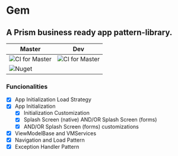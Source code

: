 # Gem

## A Prism business ready app pattern-library.



| Master  | Dev |
| ------------- | ------------- |
| ![CI for Master](https://elysiumlabs.visualstudio.com/Gem/_apis/build/status/Gem-CI?branchName=master)  | ![CI for Master](https://elysiumlabs.visualstudio.com/Gem/_apis/build/status/Gem-CI?branchName=dev)  |
| ![Nuget](https://img.shields.io/nuget/dt/Elysium.Prism.Gem) |  |

### Funcionalities
- [x] App Initialization Load Strategy
- [x] App Initialization
  - [x] Initialization Customization
  - [x] Splash Screen (native) AND/OR Splash Screen (forms)
  - [x] AND/OR Splash Screen (forms) customizations
- [x] ViewModelBase and VMServices
- [x] Navigation and Load Pattern
- [x] Exception Handler Pattern
